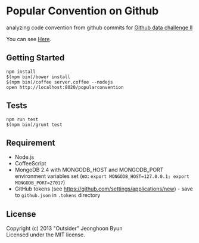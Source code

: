 # Popular Convention on Github

analyzing code convention from github commits for [Github data challenge II](https://github.com/blog/1450-the-github-data-challenge-ii)

You can see [Here](http://sideeffect.kr/popularconvention/).

## Getting Started

    npm install
    $(npm bin)/bower install
    $(npm bin)/coffee server.coffee --nodejs
    open http://localhost:8020/popularconvention

## Tests

    npm run test
    $(npm bin)/grunt test

## Requirement
* Node.js
* CoffeeScript
* MongoDB 2.4 with MONGODB_HOST and MONGODB_PORT environment variables set (ex: `export MONGODB_HOST=127.0.0.1; export MONGODB_PORT=27017`)
* GitHub tokens (see https://github.com/settings/applications/new) - save to `github.json` in `.tokens` directory

## License
Copyright (c) 2013 "Outsider" Jeonghoon Byun  
Licensed under the MIT license.
